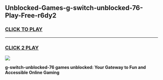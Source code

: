 
## Unblocked-Games-g-switch-unblocked-76-Play-Free-r6dy2
<h3>
<a href="https://premium76.site?title=g-switch-unblocked-76&ref=20M">CLICK TO PLAY</a></h3>
<hr>

<h3>
<a href="https://premium76.site?title=g-switch-unblocked-76&ref=20M">CLICK 2 PLAY</a>
  
</h3>

<a href="https://premium76.site?title=g-switch-unblocked-76&ref=19M"><img src="https://clearcache.store/games.png"></a>


**g-switch-unblocked-76 games unblocked: Your Gateway to Fun and Accessible Online Gaming**
